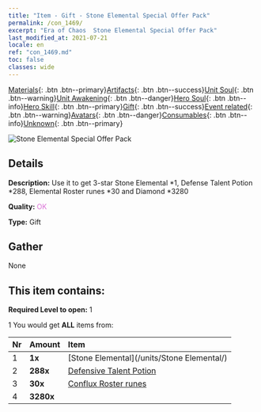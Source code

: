 ```yaml
---
title: "Item - Gift - Stone Elemental Special Offer Pack"
permalink: /con_1469/
excerpt: "Era of Chaos  Stone Elemental Special Offer Pack"
last_modified_at: 2021-07-21
locale: en
ref: "con_1469.md"
toc: false
classes: wide
---
```

 [Materials](/Items/){: .btn .btn--primary}[Artifacts](/Items/Artifacts/){: .btn .btn--success}[Unit Soul](/Items/UnitSoul/){: .btn .btn--warning}[Unit Awakening](/Items/UnitAwakening/){: .btn .btn--danger}[Hero Soul](/Items/HeroSoul/){: .btn .btn--info}[Hero Skill](/Items/HeroSkill/){: .btn .btn--primary}[Gift](/Items/Gift/){: .btn .btn--success}[Event related](/Items/Events/){: .btn .btn--warning}[Avatars](/Items/Avatars/){: .btn .btn--danger}[Consumables](/Items/Consumables/){: .btn .btn--info}[Unknown](/Items/Unknown/){: .btn .btn--primary}

 ![Stone Elemental Special Offer Pack](/images/t/i_907083.png)

## Details
 **Description:** Use it to get 3-star Stone Elemental *1, Defense Talent Potion *288, Elemental Roster runes *30 and Diamond *3280

 **Quality:** <span style="color: #DA70D6">OK</span>

 **Type:** Gift

## Gather

  None

## This item contains:

 **Required Level to open:** 1

 1 You would get **ALL** items  from:

  | Nr | Amount |     Item    |
  |:---|:-------|:------------|
  | 1 |  **1x** | [Stone Elemental](/units/Stone Elemental/) |  | 
  | 2 |  **288x** | [Defensive Talent Potion](/Items/con_787/) |  | 
  | 3 |  **30x** | [Conflux Roster runes](/Items/con_791/) |  | 
  | 4 |  **3280x** | <i class="fas fa-gem"/> |  | 
